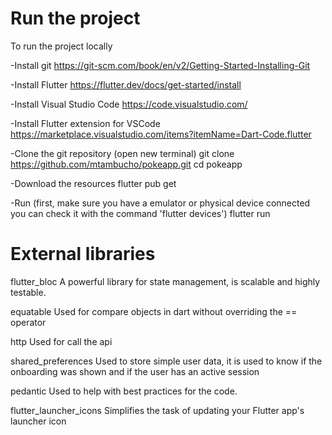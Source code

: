 # Run the project

To run the project locally 

-Install git
https://git-scm.com/book/en/v2/Getting-Started-Installing-Git

-Install Flutter
https://flutter.dev/docs/get-started/install

-Install Visual Studio Code 
https://code.visualstudio.com/

-Install Flutter extension for VSCode
https://marketplace.visualstudio.com/items?itemName=Dart-Code.flutter

-Clone the git repository (open new terminal)
git clone https://github.com/mtambucho/pokeapp.git
cd pokeapp

-Download the resources 
flutter pub get

-Run (first, make sure you have a emulator or physical device connected
      you can check it with the command 'flutter devices')
flutter run 


# External libraries 
flutter_bloc
   A powerful library for state management, is scalable and highly testable.

equatable
  Used for compare objects in dart without overriding the == operator

http
  Used for call the api
  
shared_preferences
  Used to store simple user data, it is used to know if the onboarding was shown and if the user has an active session

pedantic
  Used to help with best practices for the code. 

flutter_launcher_icons
  Simplifies the task of updating your Flutter app's launcher icon
